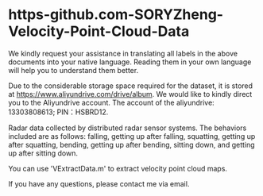 # https-github.com-SORYZheng-Velocity-Point-Cloud-Data
We kindly request your assistance in translating all labels in the above documents into your native language. Reading them in your own language will help you to understand them better.

Due to the considerable storage space required for the dataset, it is stored at https://www.aliyundrive.com/drive/album. We would like to kindly direct you to the Aliyundrive account. The account of the aliyundrive: 13303808613; PIN：HSBRD12. 

Radar data collected by distributed radar sensor systems. The behaviors included are as follows: falling, getting up after falling, squatting, getting up after squatting, bending, getting up after bending, sitting down, and getting up after sitting down.

You can use 'VExtractData.m' to extract velocity point cloud maps.

If you have any questions, please contact me via email.
